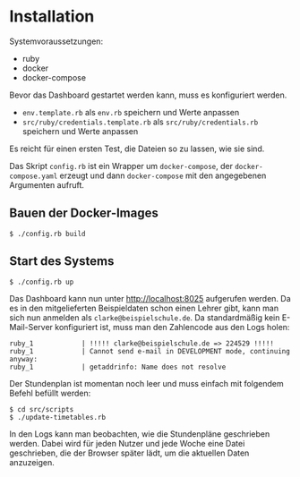# Installation

Systemvoraussetzungen: 

- ruby
- docker
- docker-compose

Bevor das Dashboard gestartet werden kann, muss es konfiguriert werden.

* `env.template.rb` als `env.rb` speichern und Werte anpassen
* `src/ruby/credentials.template.rb` als `src/ruby/credentials.rb` speichern und Werte anpassen

Es reicht für einen ersten Test, die Dateien so zu lassen, wie sie sind.

Das Skript `config.rb` ist ein Wrapper um `docker-compose`, der `docker-compose.yaml` erzeugt und dann `docker-compose` mit den angegebenen Argumenten aufruft.

## Bauen der Docker-Images

    $ ./config.rb build
    
## Start des Systems

    $ ./config.rb up
    
Das Dashboard kann nun unter [http://localhost:8025](http://localhost:8025) aufgerufen werden. Da es in den mitgelieferten Beispieldaten schon einen Lehrer gibt, kann man sich nun anmelden als `clarke@beispielschule.de`. Da standardmäßig kein E-Mail-Server konfiguriert ist, muss man den Zahlencode aus den Logs holen:

    ruby_1            | !!!!! clarke@beispielschule.de => 224529 !!!!!
    ruby_1            | Cannot send e-mail in DEVELOPMENT mode, continuing anyway:
    ruby_1            | getaddrinfo: Name does not resolve

Der Stundenplan ist momentan noch leer und muss einfach mit folgendem Befehl befüllt werden:

    $ cd src/scripts
    $ ./update-timetables.rb
    
In den Logs kann man beobachten, wie die Stundenpläne geschrieben werden. Dabei wird für jeden Nutzer und jede Woche eine Datei geschrieben, die der Browser später lädt, um die aktuellen Daten anzuzeigen.
